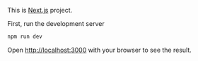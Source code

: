 This is  [Next.js](https://nextjs.org) project.



First, run the development server

```bash
npm run dev


```

Open [http://localhost:3000](http://localhost:3000) with your browser to see the result.




